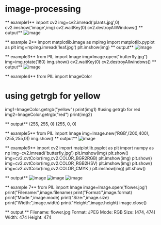 # image-processing
**   example1**
import cv2
img=cv2.imread('plants.jpg',0)
cv2.imshow('image',img)
cv2.waitKey(0)
cv2.destroyAllWindows()
**  output**
![image](https://user-images.githubusercontent.com/104187589/173810494-0f2e7467-802a-4dbd-ae8f-b14342ab748b.png)


**  example 2**
import matplotlib.image as mpimg
import matplotlib.pyplot as plt
img=mpimg.imread('leaf.jpg')
plt.imshow(img)
**  output**
![image](https://user-images.githubusercontent.com/104187589/173809911-dd6192ba-ac88-4f1d-9fa4-05e572091e54.png)


**  example3**
from PIL import Image
img=Image.open("butterfly.jpg")
img=img.rotate(180)
img.show()
cv2.waitKey(0)
cv2.destroyAllwindows()
**  output**
![image](https://user-images.githubusercontent.com/104187589/173813639-77c63461-9337-4783-a3ab-60d7045fb357.png)


** example4**
from PIL import ImageColor
# using getrgb for yellow
img1=ImageColor.getrgb("yellow")
print(img1)
#using getrgb for red
img2=ImageColor.getrgb("red")
print(img2)

**  output**
(255, 255, 0)
(255, 0, 0)

**  example5**
from PIL import Image 
img=Image.new('RGB',(200,400),(255,255,0))
img.show()
**  output**
![image](https://user-images.githubusercontent.com/104187589/173817391-7d4a1af7-ef11-4648-a84a-0c1bf0eb0e40.png)

**  example6**
import cv2
import matplotlib.pyplot as plt
import numpy as np
img=cv2.imread('butterfly.jpg')
plt.imshow(img)
plt.show()
img=cv2.cvtColor(img,cv2.COLOR_BGR2RGB)
plt.imshow(img)
plt.show()
img=cv2.cvtColor(img,cv2.COLOR_RGB2HSV)
plt.imshow(img)
plt.show()
img=cv2.cvtColor(img,cv2.COLOR_CMYK )
plt.imshow(img)
plt.show()

**  output**
![image](https://user-images.githubusercontent.com/104187589/174037981-b10e816e-a6f0-4bed-bd65-081c3f8a2473.png)
![image](https://user-images.githubusercontent.com/104187589/174038161-41ef87d0-595a-447d-b840-78b98ec7b0d6.png)
![image](https://user-images.githubusercontent.com/104187589/174038393-a6fb31ff-8041-4713-9c2b-abcf07557ecd.png)

**  example 7**
from PIL import Image
image=Image.open('flower.jpg')
print("Filename:",image.filename)
print("Format:",image.format)
print("Mode:",image.mode)
print("Size:",image.size)
print("Width:",image.width)
print("Height:",image.height)
image.close()

**   output **
Filename: flower.jpg
Format: JPEG
Mode: RGB
Size: (474, 474)
Width: 474
Height: 474


